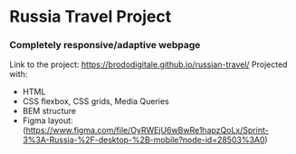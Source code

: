 # Russia Travel Project

### Completely responsive/adaptive webpage
Link to the project: https://brododigitale.github.io/russian-travel/
Projected with:
* HTML
* CSS flexbox, CSS grids, Media Queries
* BEM structure
* Figma layout: (https://www.figma.com/file/OyRWEjU6wBwRe1hapzQoLx/Sprint-3%3A-Russia-%2F-desktop-%2B-mobile?node-id=28503%3A0)

